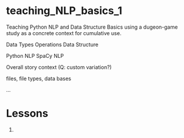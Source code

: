# teaching_NLP_basics_1
Teaching Python NLP and Data Structure Basics using a dugeon-game study as a concrete context for cumulative use.

Data Types
Operations
Data Structure

Python NLP
SpaCy NLP

Overall story context (Q: custom variation?)

files, 
file types,
data bases

...

# Lessons

1. 
